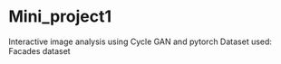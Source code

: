 # Mini_project1

Interactive image analysis using Cycle GAN and pytorch
Dataset used: Facades dataset

